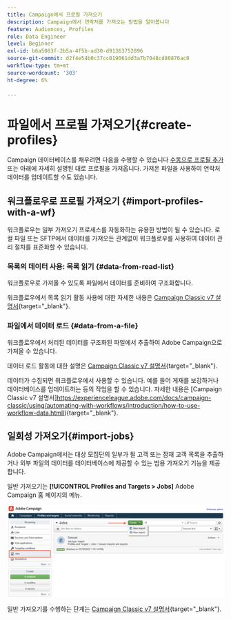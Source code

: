```yaml
---
title: Campaign에서 프로필 가져오기
description: Campaign에서 연락처를 가져오는 방법을 알아봅니다
feature: Audiences, Profiles
role: Data Engineer
level: Beginner
exl-id: b6a5083f-2b5a-4f5b-ad30-d91363752896
source-git-commit: d2f4e54b0c37cc019061dd3a7b7048cd80876ac0
workflow-type: tm+mt
source-wordcount: '303'
ht-degree: 6%

---
```


# 파일에서 프로필 가져오기{#create-profiles}

Campaign 데이터베이스를 채우려면 다음을 수행할 수 있습니다 [수동으로 프로필 추가](create-profiles.md) 또는 아래에 자세히 설명된 대로 프로필을 가져옵니다. 가져온 파일을 사용하여 연락처 데이터를 업데이트할 수도 있습니다.

## 워크플로우로 프로필 가져오기 {#import-profiles-with-a-wf}

워크플로우는 일부 가져오기 프로세스를 자동화하는 유용한 방법이 될 수 있습니다. 로컬 파일 또는 SFTP에서 데이터를 가져오든 관계없이 워크플로우를 사용하여 데이터 관리 절차를 표준화할 수 있습니다.

### 목록의 데이터 사용: 목록 읽기 {#data-from-read-list}

워크플로우로 가져올 수 있도록 파일에서 데이터를 준비하여 구조화합니다.

워크플로우에서 목록 읽기 활동 사용에 대한 자세한 내용은 [Campaign Classic v7 설명서](https://experienceleague.adobe.com/docs/campaign-classic/using/automating-with-workflows/targeting-activities/read-list.html){target=&quot;_blank&quot;}.

### 파일에서 데이터 로드 {#data-from-a-file}

워크플로우에서 처리된 데이터를 구조화된 파일에서 추출하여 Adobe Campaign으로 가져올 수 있습니다.

데이터 로드 활동에 대한 설명은 [Campaign Classic v7 설명서](https://experienceleague.adobe.com/docs/campaign-classic/using/automating-with-workflows/action-activities/data-loading--file-.html){target=&quot;_blank&quot;}.

데이터가 수집되면 워크플로우에서 사용할 수 있습니다. 예를 들어 게재를 보강하거나 데이터베이스를 업데이트하는 등의 작업을 할 수 있습니다. 자세한 내용은 [Campaign Classic v7 설명서]https://experienceleague.adobe.com/docs/campaign-classic/using/automating-with-workflows/introduction/how-to-use-workflow-data.htmll){target=&quot;_blank&quot;}.

## 일회성 가져오기{#import-jobs}

Adobe Campaign에서는 대상 모집단의 일부가 될 고객 또는 잠재 고객 목록을 추출하거나 외부 파일의 데이터를 데이터베이스에 제공할 수 있는 범용 가져오기 기능을 제공합니다.

일반 가져오기는 **[!UICONTROL Profiles and Targets > Jobs]** Adobe Campaign 홈 페이지의 메뉴.

![](assets/new-import-job.png)

일반 가져오기를 수행하는 단계는 [Campaign Classic v7 설명서](https://experienceleague.adobe.com/docs/campaign-classic/using/getting-started/importing-and-exporting-data/generic-imports-exports/about-generic-imports-exports.html?lang=ko){target=&quot;_blank&quot;}.
